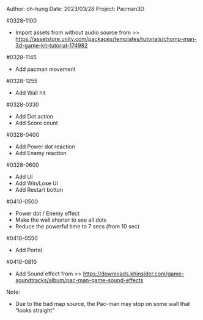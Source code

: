 Author: ch-hung
Date: 2023/03/28
Project: Pacman3D

#0328-1100
- Import assets from without audio source from >> https://assetstore.unity.com/packages/templates/tutorials/chomp-man-3d-game-kit-tutorial-174982

#0328-1145
- Add pacman movement

#0328-1255
- Add Wall hit

#0328-0330
- Add Dot action
- Add Score count

#0328-0400
- Add Power dot reaction
- Add Enemy reaction

#0328-0600
- Add UI
- Add Win/Lose UI
- Add Restart botton

#0410-0500
- Power dot / Enemy effect
- Make the wall shorter to see all dots
- Reduce the powerful time to 7 secs (from 10 sec)

#0410-0550
- Add Portal

#0410-0810
- Add Sound effect from >> https://downloads.khinsider.com/game-soundtracks/album/pac-man-game-sound-effects

Note:
- Due to the bad map source, the Pac-man may stop on some wall that "looks straight"
